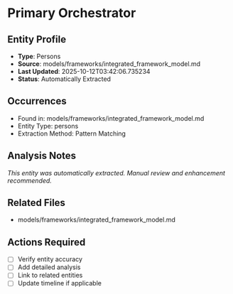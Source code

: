 # Primary Orchestrator

## Entity Profile
- **Type**: Persons
- **Source**: models/frameworks/integrated_framework_model.md
- **Last Updated**: 2025-10-12T03:42:06.735234
- **Status**: Automatically Extracted

## Occurrences
- Found in: models/frameworks/integrated_framework_model.md
- Entity Type: persons
- Extraction Method: Pattern Matching

## Analysis Notes
*This entity was automatically extracted. Manual review and enhancement recommended.*

## Related Files
- models/frameworks/integrated_framework_model.md

## Actions Required
- [ ] Verify entity accuracy
- [ ] Add detailed analysis
- [ ] Link to related entities
- [ ] Update timeline if applicable
